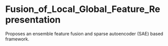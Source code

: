 # Fusion_of_Local_Global_Feature_Representation
Proposes an ensemble feature fusion and sparse autoencoder (SAE) based framework.
